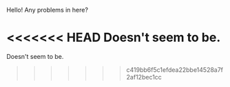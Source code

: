 Hello! Any problems in here?

<<<<<<< HEAD
Doesn't seem to be.
=======

Doesn't seem to be.
>>>>>>> c419bb6f5c1efdea22bbe14528a7f2af12bec1cc
